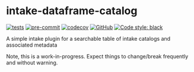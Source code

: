 # intake-dataframe-catalog

[![tests](https://github.com/ACCESS-NRI/intake-dataframe-catalog/actions/workflows/tests.yml/badge.svg)](https://github.com/ACCESS-NRI/intake-dataframe-catalog/actions/workflows/tests.yml)
[![pre-commit](https://github.com/ACCESS-NRI/intake-dataframe-catalog/actions/workflows/pre-commit.yml/badge.svg)](https://github.com/ACCESS-NRI/intake-dataframe-catalog/actions/workflows/pre-commit.yml)
[![codecov](https://codecov.io/gh/ACCESS-NRI/intake-dataframe-catalog/branch/main/graph/badge.svg?token=4EZNH1HYAN)](https://codecov.io/gh/ACCESS-NRI/intake-dataframe-catalog)
[![GitHub](https://img.shields.io/github/license/ACCESS-NRI/intake-dataframe-catalog)](https://github.com/ACCESS-NRI/intake-dataframe-catalog/blob/main/LICENSE)
[![Code style: black](https://img.shields.io/badge/code%20style-black-000000.svg)](https://github.com/python/black)

A simple intake plugin for a searchable table of intake catalogs and associated metadata

Note, this is a work-in-progress. Expect things to change/break frequently and without warning.

